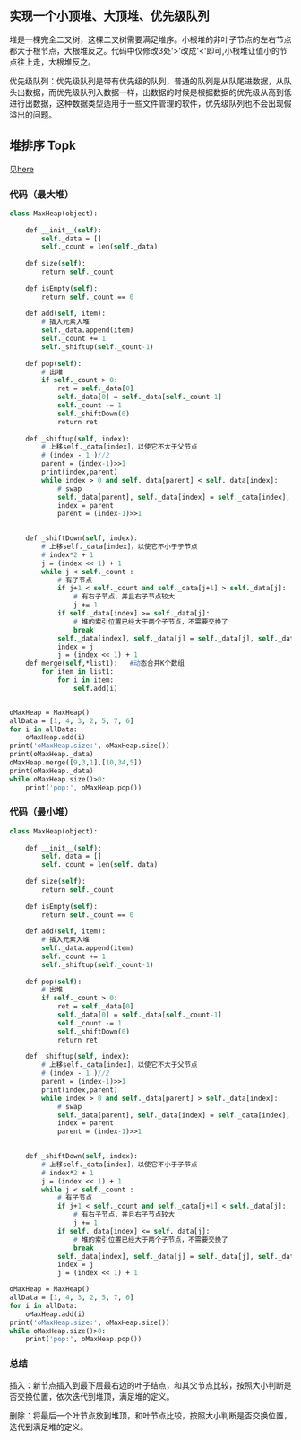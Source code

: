 ## 实现一个小顶堆、大顶堆、优先级队列
堆是一棵完全二叉树，这棵二叉树需要满足堆序。小根堆的非叶子节点的左右节点都大于根节点，大根堆反之。代码中仅修改3处'>'改成'<'即可,小根堆让值小的节点往上走，大根堆反之。

优先级队列：优先级队列是带有优先级的队列，普通的队列是从队尾进数据，从队头出数据，而优先级队列入数据一样，出数据的时候是根据数据的优先级从高到低进行出数据，这种数据类型适用于一些文件管理的软件，优先级队列也不会出现假溢出的问题。
## 堆排序 Topk
见[here](https://github.com/Clayygou/Datawhale-6-programming/blob/master/Task3/%E6%8E%92%E5%BA%8F/1%E3%80%81%E5%AE%9E%E7%8E%B0%E5%BD%92%E5%B9%B6%E6%8E%92%E5%BA%8F%E3%80%81%E5%BF%AB%E9%80%9F%E6%8E%92%E5%BA%8F%E3%80%81%E6%8F%92%E5%85%A5%E6%8E%92%E5%BA%8F%E3%80%81%E5%86%92%E6%B3%A1%E6%8E%92%E5%BA%8F%E3%80%81%E9%80%89%E6%8B%A9%E6%8E%92%E5%BA%8F%E3%80%81%E5%A0%86%E6%8E%92%E5%BA%8F.md)
### 代码（最大堆）
```p
class MaxHeap(object):
 
    def __init__(self):
        self._data = []
        self._count = len(self._data)
 
    def size(self):
        return self._count
 
    def isEmpty(self):
        return self._count == 0
 
    def add(self, item):
        # 插入元素入堆
        self._data.append(item)
        self._count += 1
        self._shiftup(self._count-1)
 
    def pop(self):
        # 出堆
        if self._count > 0:
            ret = self._data[0]
            self._data[0] = self._data[self._count-1]
            self._count -= 1
            self._shiftDown(0)
            return ret
        
    def _shiftup(self, index):
        # 上移self._data[index]，以使它不大于父节点
        # (index - 1 )//2
        parent = (index-1)>>1
        print(index,parent)
        while index > 0 and self._data[parent] < self._data[index]:
            # swap
            self._data[parent], self._data[index] = self._data[index], self._data[parent]
            index = parent
            parent = (index-1)>>1

 
    def _shiftDown(self, index):
        # 上移self._data[index]，以使它不小于子节点
        # index*2 + 1
        j = (index << 1) + 1
        while j < self._count :
            # 有子节点
            if j+1 < self._count and self._data[j+1] > self._data[j]:
                # 有右子节点，并且右子节点较大
                j += 1
            if self._data[index] >= self._data[j]:
                # 堆的索引位置已经大于两个子节点，不需要交换了
                break
            self._data[index], self._data[j] = self._data[j], self._data[index]
            index = j
            j = (index << 1) + 1
    def merge(self,*list1):   #动态合并K个数组
    	for item in list1:
    		for i in item:
    			self.add(i)


oMaxHeap = MaxHeap()
allData = [1, 4, 3, 2, 5, 7, 6]
for i in allData:
    oMaxHeap.add(i)
print('oMaxHeap.size:', oMaxHeap.size())
print(oMaxHeap._data)
oMaxHeap.merge([9,3,1],[10,34,5])
print(oMaxHeap._data)
while oMaxHeap.size()>0:
    print('pop:', oMaxHeap.pop())
```
### 代码（最小堆）
```p
class MaxHeap(object):
 
    def __init__(self):
        self._data = []
        self._count = len(self._data)
 
    def size(self):
        return self._count
 
    def isEmpty(self):
        return self._count == 0
 
    def add(self, item):
        # 插入元素入堆
        self._data.append(item)
        self._count += 1
        self._shiftup(self._count-1)
 
    def pop(self):
        # 出堆
        if self._count > 0:
            ret = self._data[0]
            self._data[0] = self._data[self._count-1]
            self._count -= 1
            self._shiftDown(0)
            return ret
        
    def _shiftup(self, index):
        # 上移self._data[index]，以使它不大于父节点
        # (index - 1 )//2
        parent = (index-1)>>1
        print(index,parent)
        while index > 0 and self._data[parent] > self._data[index]:
            # swap
            self._data[parent], self._data[index] = self._data[index], self._data[parent]
            index = parent
            parent = (index-1)>>1

 
    def _shiftDown(self, index):
        # 上移self._data[index]，以使它不小于子节点
        # index*2 + 1
        j = (index << 1) + 1
        while j < self._count :
            # 有子节点
            if j+1 < self._count and self._data[j+1] < self._data[j]:
                # 有右子节点，并且右子节点较大
                j += 1
            if self._data[index] <= self._data[j]:
                # 堆的索引位置已经大于两个子节点，不需要交换了
                break
            self._data[index], self._data[j] = self._data[j], self._data[index]
            index = j
            j = (index << 1) + 1

oMaxHeap = MaxHeap()
allData = [1, 4, 3, 2, 5, 7, 6]
for i in allData:
    oMaxHeap.add(i)
print('oMaxHeap.size:', oMaxHeap.size())
while oMaxHeap.size()>0:
    print('pop:', oMaxHeap.pop())
```

### 总结
插入：新节点插入到最下层最右边的叶子结点，和其父节点比较，按照大小判断是否交换位置，依次迭代到堆顶，满足堆的定义。

删除：将最后一个叶节点放到堆顶，和叶节点比较，按照大小判断是否交换位置，迭代到满足堆的定义。
